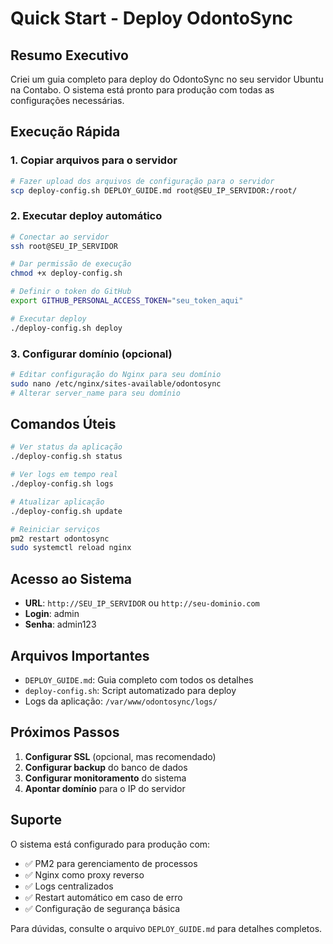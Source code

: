 # Quick Start - Deploy OdontoSync

## Resumo Executivo

Criei um guia completo para deploy do OdontoSync no seu servidor Ubuntu na Contabo. O sistema está pronto para produção com todas as configurações necessárias.

## Execução Rápida

### 1. Copiar arquivos para o servidor
```bash
# Fazer upload dos arquivos de configuração para o servidor
scp deploy-config.sh DEPLOY_GUIDE.md root@SEU_IP_SERVIDOR:/root/
```

### 2. Executar deploy automático
```bash
# Conectar ao servidor
ssh root@SEU_IP_SERVIDOR

# Dar permissão de execução
chmod +x deploy-config.sh

# Definir o token do GitHub
export GITHUB_PERSONAL_ACCESS_TOKEN="seu_token_aqui"

# Executar deploy
./deploy-config.sh deploy
```

### 3. Configurar domínio (opcional)
```bash
# Editar configuração do Nginx para seu domínio
sudo nano /etc/nginx/sites-available/odontosync
# Alterar server_name para seu domínio
```

## Comandos Úteis

```bash
# Ver status da aplicação
./deploy-config.sh status

# Ver logs em tempo real
./deploy-config.sh logs

# Atualizar aplicação
./deploy-config.sh update

# Reiniciar serviços
pm2 restart odontosync
sudo systemctl reload nginx
```

## Acesso ao Sistema

- **URL**: `http://SEU_IP_SERVIDOR` ou `http://seu-dominio.com`
- **Login**: admin
- **Senha**: admin123

## Arquivos Importantes

- `DEPLOY_GUIDE.md`: Guia completo com todos os detalhes
- `deploy-config.sh`: Script automatizado para deploy
- Logs da aplicação: `/var/www/odontosync/logs/`

## Próximos Passos

1. **Configurar SSL** (opcional, mas recomendado)
2. **Configurar backup** do banco de dados
3. **Configurar monitoramento** do sistema
4. **Apontar domínio** para o IP do servidor

## Suporte

O sistema está configurado para produção com:
- ✅ PM2 para gerenciamento de processos
- ✅ Nginx como proxy reverso
- ✅ Logs centralizados
- ✅ Restart automático em caso de erro
- ✅ Configuração de segurança básica

Para dúvidas, consulte o arquivo `DEPLOY_GUIDE.md` para detalhes completos.